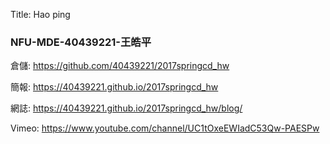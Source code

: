 Title: Hao ping

<h3>NFU-MDE-40439221-王皓平</h3>
<p>倉儲: <a href="https://github.com/40439221/2017springcd_hw">https://github.com/40439221/2017springcd_hw</a></p>
<p>簡報: <a href="https://40439221.github.io/2017springcd_hw">https://40439221.github.io/2017springcd_hw</a></p>
<p>網誌: <a href="https://40439221.github.io/2017springcd_hw/blog/">https://40439221.github.io/2017springcd_hw/blog/</a></p>
<p>Vimeo: <a href="https://vimeo.com/user58632094</a></p>
<p>Youtube: <a href="https://www.youtube.com/channel/UC1tOxeEWIadC53Qw-PAESPw">https://www.youtube.com/channel/UC1tOxeEWIadC53Qw-PAESPw</a></p>
